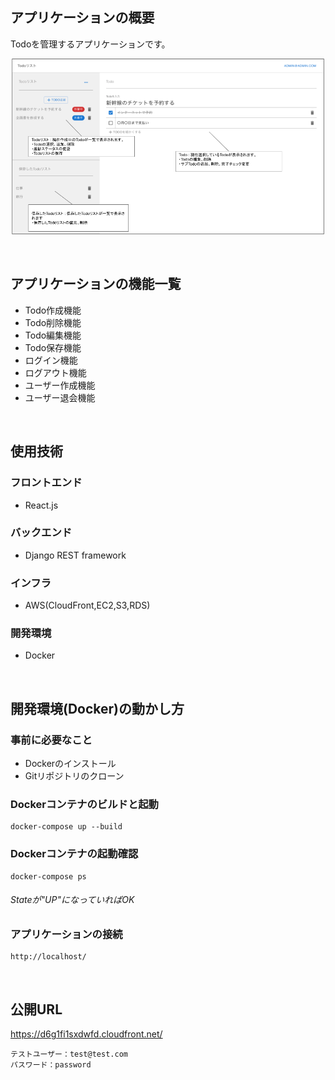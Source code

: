 ## アプリケーションの概要
Todoを管理するアプリケーションです。

<p align="center">
  <img src="./img/sampleimg1.png" width="500">
</p>
<br/>

## アプリケーションの機能一覧
* Todo作成機能
* Todo削除機能
* Todo編集機能
* Todo保存機能
* ログイン機能
* ログアウト機能
* ユーザー作成機能
* ユーザー退会機能
<br/>

## 使用技術
### フロントエンド
* React.js

### バックエンド
* Django REST framework
  
### インフラ
* AWS(CloudFront,EC2,S3,RDS)
  
### 開発環境
* Docker
<br/>

## 開発環境(Docker)の動かし方

### 事前に必要なこと
* Dockerのインストール
* Gitリポジトリのクローン
  
### Dockerコンテナのビルドと起動
```
docker-compose up --build
```
  
### Dockerコンテナの起動確認
```
docker-compose ps
```
<h6>Stateが"UP"になっていればOK</h6>
  
### アプリケーションの接続
```
http://localhost/
```
<br/>

## 公開URL

https://d6g1fi1sxdwfd.cloudfront.net/
```
テストユーザー：test@test.com
パスワード：password
```
  
